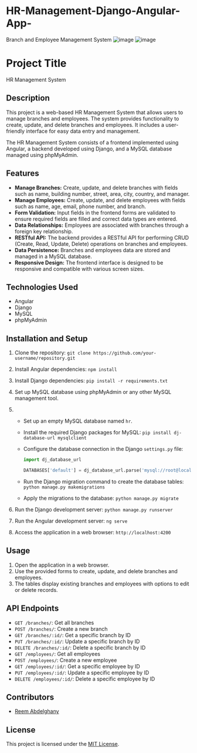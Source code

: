 # HR-Management-Django-Angular-App-
Branch and Employee Management System
![image](https://github.com/ReemAbdelghany/HR-Management-Django-Angular-App-/assets/127961912/4d2c8762-c29c-479a-ac43-dd9db2523636)
![image](https://github.com/ReemAbdelghany/HR-Management-Django-Angular-App-/assets/127961912/158ef9c1-f722-41aa-bdc8-6ad6650ac14a)

# Project Title

HR Management System

## Description

This project is a web-based HR Management System that allows users to manage branches and employees. The system provides functionality to create, update, and delete branches and employees. It includes a user-friendly interface for easy data entry and management.

The HR Management System consists of a frontend implemented using Angular, a backend developed using Django, and a MySQL database managed using phpMyAdmin.

## Features

- **Manage Branches:** Create, update, and delete branches with fields such as name, building number, street, area, city, country, and manager.
- **Manage Employees:** Create, update, and delete employees with fields such as name, age, email, phone number, and branch.
- **Form Validation:** Input fields in the frontend forms are validated to ensure required fields are filled and correct data types are entered.
- **Data Relationships:** Employees are associated with branches through a foreign key relationship.
- **RESTful API:** The backend provides a RESTful API for performing CRUD (Create, Read, Update, Delete) operations on branches and employees.
- **Data Persistence:** Branches and employees data are stored and managed in a MySQL database.
- **Responsive Design:** The frontend interface is designed to be responsive and compatible with various screen sizes.

## Technologies Used

- Angular
- Django
- MySQL
- phpMyAdmin

## Installation and Setup
1. Clone the repository: `git clone https://github.com/your-username/repository.git`
2. Install Angular dependencies: `npm install`
3. Install Django dependencies: `pip install -r requirements.txt`
4. Set up MySQL database using phpMyAdmin or any other MySQL management tool.
5. 
   - Set up an empty MySQL database named `hr`.
   - Install the required Django packages for MySQL: `pip install dj-database-url mysqlclient`
   - Configure the database connection in the Django `settings.py` file:
   
     ```python
     import dj_database_url
     
     DATABASES['default'] = dj_database_url.parse('mysql://root@localhost/hr')
     ```
   
   - Run the Django migration command to create the database tables: `python manage.py makemigrations`
   - Apply the migrations to the database: `python manage.py migrate`
   
6. Run the Django development server: `python manage.py runserver`
7. Run the Angular development server: `ng serve`
8. Access the application in a web browser: `http://localhost:4200`




## Usage

1. Open the application in a web browser.
2. Use the provided forms to create, update, and delete branches and employees.
3. The tables display existing branches and employees with options to edit or delete records.

## API Endpoints

- `GET /branches/`: Get all branches
- `POST /branches/`: Create a new branch
- `GET /branches/:id/`: Get a specific branch by ID
- `PUT /branches/:id/`: Update a specific branch by ID
- `DELETE /branches/:id/`: Delete a specific branch by ID
- `GET /employees/`: Get all employees
- `POST /employees/`: Create a new employee
- `GET /employees/:id/`: Get a specific employee by ID
- `PUT /employees/:id/`: Update a specific employee by ID
- `DELETE /employees/:id/`: Delete a specific employee by ID

## Contributors

- [Reem Abdelghany](https://github.com/ReemAbdelghany)

## License

This project is licensed under the [MIT License](https://opensource.org/licenses/MIT).

